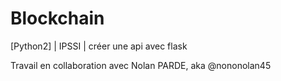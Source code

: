 # Blockchain
[Python2] | IPSSI | créer une api avec flask

Travail en collaboration avec Nolan PARDE, aka @nononolan45

